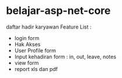 # belajar-asp-net-core
daftar hadir karyawan
Feature List :
- login form
- Hak Akses
- User Profile form
- Input kehadiran form : in, out, leave, notes
- view form 
- report xls dan pdf
